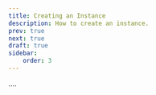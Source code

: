 ```yaml
---
title: Creating an Instance
description: How to create an instance.
prev: true
next: true
draft: true
sidebar:
    order: 3
---
```


....